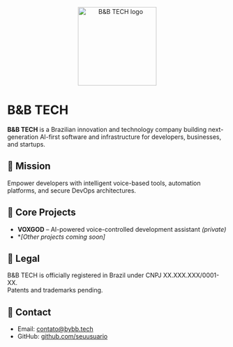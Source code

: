 <p align="center">
  <img src="branding/logo.png" width="180" alt="B&B TECH logo">
</p>

# B&B TECH

**B&B TECH** is a Brazilian innovation and technology company building next-generation AI-first software and infrastructure for developers, businesses, and startups.

## 🚀 Mission
Empower developers with intelligent voice-based tools, automation platforms, and secure DevOps architectures.

## 🧠 Core Projects
- **VOXGOD** – AI-powered voice-controlled development assistant *(private)*
- **[Other projects coming soon]*

## 📜 Legal
B&B TECH is officially registered in Brazil under CNPJ XX.XXX.XXX/0001-XX.  
Patents and trademarks pending.

## 📩 Contact
- Email: contato@bybb.tech
- GitHub: [github.com/seuusuario](https://github.com/seuusuario)
